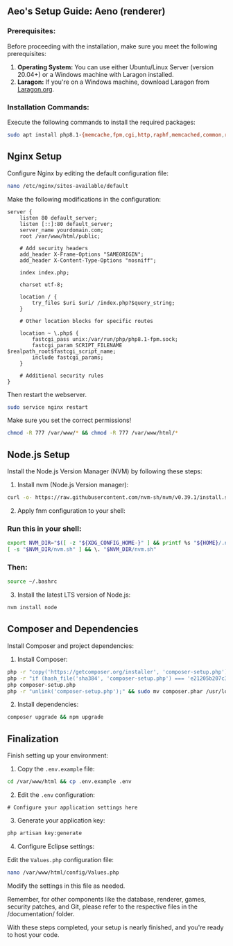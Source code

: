 ## Aeo's Setup Guide: Aeno (renderer)

### Prerequisites:

Before proceeding with the installation, make sure you meet the following prerequisites:

1. **Operating System:** You can use either Ubuntu/Linux Server (version 20.04+) or a Windows machine with Laragon installed.
2. **Laragon:** If you're on a Windows machine, download Laragon from [Laragon.org](https://laragon.org).

### Installation Commands:

Execute the following commands to install the required packages:

```bash
sudo apt install php8.1-{memcache,fpm,cgi,http,raphf,memcached,common,redis,mysql,mysqli,sodium} zip unzip unrar nginx memcache curl && sudo apt remove apache*
```

## Nginx Setup

Configure Nginx by editing the default configuration file:

```bash
nano /etc/nginx/sites-available/default
```

Make the following modifications in the configuration:

```nginx
server {
    listen 80 default_server;
    listen [::]:80 default_server;
    server_name yourdomain.com;
    root /var/www/html/public;

    # Add security headers
    add_header X-Frame-Options "SAMEORIGIN";
    add_header X-Content-Type-Options "nosniff";

    index index.php;

    charset utf-8;

    location / {
        try_files $uri $uri/ /index.php?$query_string;
    }

    # Other location blocks for specific routes

    location ~ \.php$ {
        fastcgi_pass unix:/var/run/php/php8.1-fpm.sock;
        fastcgi_param SCRIPT_FILENAME $realpath_root$fastcgi_script_name;
        include fastcgi_params;
    }

    # Additional security rules
}
```

Then restart the webserver.

```bash
sudo service nginx restart
```
Make sure you set the correct permissions!
```bash
chmod -R 777 /var/www/* && chmod -R 777 /var/www/html/* 
```
## Node.js Setup

Install the Node.js Version Manager (NVM) by following these steps:

1. Install nvm (Node.js Version manager):

```bash
curl -o- https://raw.githubusercontent.com/nvm-sh/nvm/v0.39.1/install.sh | bash
```

2. Apply fnm configuration to your shell:

### Run this in your shell:
```bash
export NVM_DIR="$([ -z "${XDG_CONFIG_HOME-}" ] && printf %s "${HOME}/.nvm" || printf %s "${XDG_CONFIG_HOME}/nvm")"
[ -s "$NVM_DIR/nvm.sh" ] && \. "$NVM_DIR/nvm.sh"
```
### Then:

```bash
source ~/.bashrc
```

3. Install the latest LTS version of Node.js:

```bash
nvm install node
```

## Composer and Dependencies

Install Composer and project dependencies:

1. Install Composer:

```bash
php -r "copy('https://getcomposer.org/installer', 'composer-setup.php');"
php -r "if (hash_file('sha384', 'composer-setup.php') === 'e21205b207c3ff031906575712edab6f13eb0b361f2085f1f1237b7126d785e826a450292b6cfd1d64d92e6563bbde02') { echo 'Installer verified'; } else { echo 'Installer corrupt'; unlink('composer-setup.php'); } echo PHP_EOL;"
php composer-setup.php
php -r "unlink('composer-setup.php');" && sudo mv composer.phar /usr/local/bin/composer
```

2. Install dependencies:

```bash
composer upgrade && npm upgrade
```

## Finalization

Finish setting up your environment:

1. Copy the `.env.example` file:

```bash
cd /var/www/html && cp .env.example .env
```

2. Edit the `.env` configuration:

```dotenv
# Configure your application settings here
```

3. Generate your application key:

```bash
php artisan key:generate
```

4. Configure Eclipse settings:

Edit the `Values.php` configuration file:

```bash
nano /var/www/html/config/Values.php
```

Modify the settings in this file as needed.

Remember, for other components like the database, renderer, games, security patches, and Git, please refer to the respective files in the /documentation/ folder.

With these steps completed, your setup is nearly finished, and you're ready to host your code.
